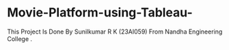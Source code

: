# Movie-Platform-using-Tableau-
This Project Is Done By Sunilkumar R K (23AI059) From Nandha Engineering College .
